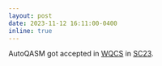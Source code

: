 ```yaml
---
layout: post
date: 2023-11-12 16:11:00-0400
inline: true
---
```


AutoQASM got accepted in [WQCS](https://sc23.supercomputing.org/proceedings/workshops/workshop_pages/ws_qcs106.html) in [SC23](https://sc23.supercomputing.org/).
